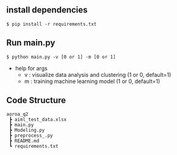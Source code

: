 ## install dependencies
```
$ pip install -r requirements.txt
```
## Run main.py
```
$ python main.py -v [0 or 1] -m [0 or 1]
```
- help for args
  - v : visualize data analysis and clustering (1 or 0, default=1)
  - m : training machine learning model (1 or 0, default=1)
## Code Structure
```
aoroa_q2
 ┣ aiml_test_data.xlsx 
 ┣ main.py 
 ┣ Modeling.py 
 ┣ preprocess_.py 
 ┣ README.md
 ┗ requirements.txt
```
